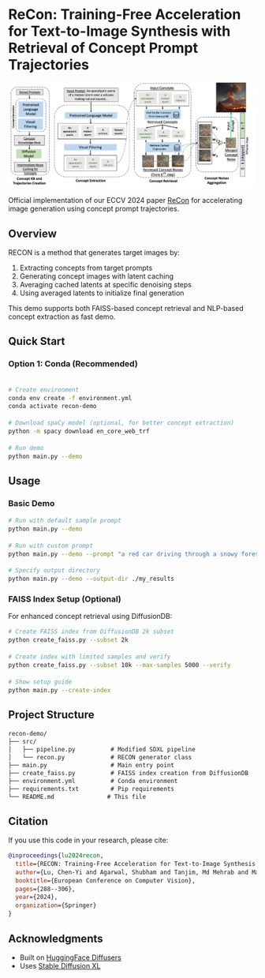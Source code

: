 # ReCon: Training-Free Acceleration for Text-to-Image Synthesis with Retrieval of Concept Prompt Trajectories 

![Overview](asset/Overview.png)

Official implementation of our ECCV 2024 paper [ReCon](https://www.ecva.net/papers/eccv_2024/papers_ECCV/papers/07666.pdf) for accelerating image generation using concept prompt trajectories.

## Overview

RECON is a method that generates target images by:
1. Extracting concepts from target prompts
2. Generating concept images with latent caching
3. Averaging cached latents at specific denoising steps
4. Using averaged latents to initialize final generation

This demo supports both FAISS-based concept retrieval and NLP-based concept extraction as fast demo.

## Quick Start

### Option 1: Conda (Recommended)

```bash

# Create environment
conda env create -f environment.yml
conda activate recon-demo

# Download spaCy model (optional, for better concept extraction)
python -m spacy download en_core_web_trf

# Run demo
python main.py --demo
```

## Usage

### Basic Demo

```bash
# Run with default sample prompt
python main.py --demo

# Run with custom prompt
python main.py --demo --prompt "a red car driving through a snowy forest"

# Specify output directory
python main.py --demo --output-dir ./my_results
```

### FAISS Index Setup (Optional)

For enhanced concept retrieval using DiffusionDB:

```bash
# Create FAISS index from DiffusionDB 2k subset
python create_faiss.py --subset 2k

# Create index with limited samples and verify
python create_faiss.py --subset 10k --max-samples 5000 --verify

# Show setup guide
python main.py --create-index
```



## Project Structure

```
recon-demo/
├── src/
│   ├── pipeline.py          # Modified SDXL pipeline
│   └── recon.py             # RECON generator class
├── main.py                  # Main entry point
├── create_faiss.py          # FAISS index creation from DiffusionDB
├── environment.yml          # Conda environment
├── requirements.txt         # Pip requirements
└── README.md               # This file
```


## Citation

If you use this code in your research, please cite:

```bibtex
@inproceedings{lu2024recon,
  title={RECON: Training-Free Acceleration for Text-to-Image Synthesis with Retrieval of Concept Prompt Trajectories},
  author={Lu, Chen-Yi and Agarwal, Shubham and Tanjim, Md Mehrab and Mahadik, Kanak and Rao, Anup and Mitra, Subrata and Saini, Shiv Kumar and Bagchi, Saurabh and Chaterji, Somali},
  booktitle={European Conference on Computer Vision},
  pages={288--306},
  year={2024},
  organization={Springer}
}
```

## Acknowledgments

- Built on [HuggingFace Diffusers](https://github.com/huggingface/diffusers)
- Uses [Stable Diffusion XL](https://huggingface.co/stabilityai/stable-diffusion-xl-base-1.0)